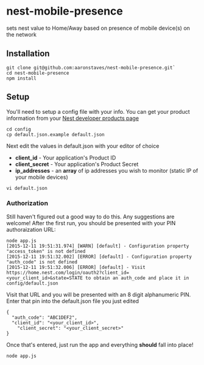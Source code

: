 # nest-mobile-presence
sets nest value to Home/Away based on presence of mobile device(s) on the network

## Installation

```
git clone git@github.com:aaronstaves/nest-mobile-presence.git`
cd nest-mobile-presence
npm install
```

## Setup
You'll need to setup a config file with your info.  You can get your product information from your [Nest developer products page](https://developer.nest.com/products)

```
cd config
cp default.json.example default.json
```

Next edit the values in default.json with your editor of choice
* **client_id** - Your application's Product ID
* **client_secret** - Your application's Product Secret
* **ip_addresses** - an **array** of ip addresses you wish to monitor (static IP of your mobile devices)

```
vi default.json
```

### Authorization
Still haven't figured out a good way to do this.  Any suggestions are welcome!  After the first  run, you should be presented with your PIN authoraization URL:


```
node app.js
[2015-12-11 19:51:31.974] [WARN] [default] - Configuration property "access_token" is not defined
[2015-12-11 19:51:32.002] [ERROR] [default] - Configuration property "auth_code" is not defined
[2015-12-11 19:51:32.006] [ERROR] [default] - Visit https://home.nest.com/login/oauth2?client_id=<your_client_id>&state=STATE to obtain an auth_code and place it in config/default.json
```

Visit that URL and you will be presented with an 8 digit alphanumeric PIN.  Enter that pin into the default.json file you just edited
```
{
  "auth_code": "ABC1DEF2",
  "client_id": "<your_client_id>",
	"client_secret": "<your_client_secret>"
}
```

Once that's entered, just run the app and everything **should** fall into place! 
```
node app.js
```
